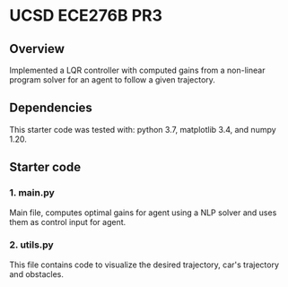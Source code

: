 # UCSD ECE276B PR3 

## Overview
Implemented a LQR controller with computed gains from a non-linear program solver for an agent to follow a given trajectory.

## Dependencies
This starter code was tested with: python 3.7, matplotlib 3.4, and numpy 1.20. 

## Starter code
### 1. main.py
Main file, computes optimal gains for agent using a NLP solver and uses them as control input for agent.

### 2. utils.py
This file contains code to visualize the desired trajectory, car's trajectory and obstacles.

